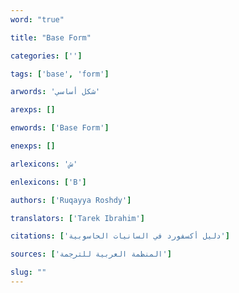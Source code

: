 ```yaml
---
word: "true"

title: "Base Form"

categories: ['']

tags: ['base', 'form']

arwords: 'شكل أساسي'

arexps: []

enwords: ['Base Form']

enexps: []

arlexicons: 'ش'

enlexicons: ['B']

authors: ['Ruqayya Roshdy']

translators: ['Tarek Ibrahim']

citations: ['دليل أكسفورد في السانيات الحاسوبية']

sources: ['المنظمة العربية للترجمة']

slug: ""
---
```

